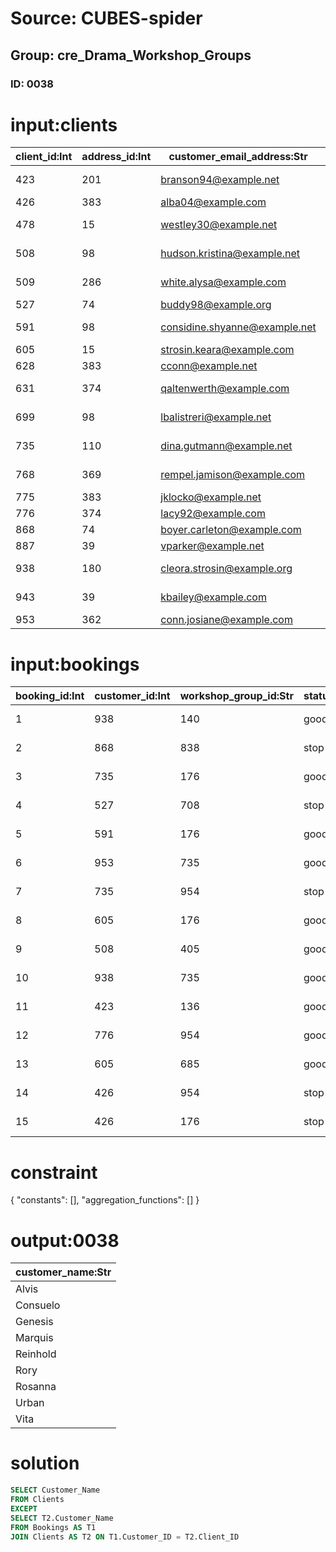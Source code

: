 # Source: CUBES-spider
## Group: cre_Drama_Workshop_Groups
### ID: 0038

# input:clients

| client_id:Int | address_id:Int | customer_email_address:Str | customer_name:Str | customer_phone:Str | other_details:Str |
|---|---|---|---|---|---|
| 423 | 201 | branson94@example.net | Clifford | (042)912-3404x5135 | VIP |
| 426 | 383 | alba04@example.com | Bettye | (604)849-0214 | nan |
| 478 | 15 | westley30@example.net | Reinhold | 1-048-214-4640x64380 | nan |
| 508 | 98 | hudson.kristina@example.net | Jack | (966)022-6448x3428 | Super VIP |
| 509 | 286 | white.alysa@example.com | Rosanna | (651)611-6111x61144 | nan |
| 527 | 74 | buddy98@example.org | Kelton | 581.457.6800 | nan |
| 591 | 98 | considine.shyanne@example.net | Connor | 1-479-550-1510x89172 | nan |
| 605 | 15 | strosin.keara@example.com | Garfield | +63(3)8897932425 | nan |
| 628 | 383 | cconn@example.net | Urban | 405.225.1435 | nan |
| 631 | 374 | qaltenwerth@example.com | Vita | 1-299-766-5382x3122 | VIP |
| 699 | 98 | lbalistreri@example.net | Rory | 1-431-563-2576x9849 | nan |
| 735 | 110 | dina.gutmann@example.net | Arvid | (745)818-8559x747 | nan |
| 768 | 369 | rempel.jamison@example.com | Consuelo | (729)754-0764x6020 | nan |
| 775 | 383 | jklocko@example.net | Alvis | +12(5)4915316228 | nan |
| 776 | 374 | lacy92@example.com | Tevin | 08761812417 | nan |
| 868 | 74 | boyer.carleton@example.com | Krista | (066)903-6363 | nan |
| 887 | 39 | vparker@example.net | Genesis | 1-121-643-1101 | nan |
| 938 | 180 | cleora.strosin@example.org | Horace | 935-161-0948x33010 | nan |
| 943 | 39 | kbailey@example.com | Marquis | 398-003-6983x1691 | nan |
| 953 | 362 | conn.josiane@example.com | Malcolm | (995)964-6385 | nan |

# input:bookings

| booking_id:Int | customer_id:Int | workshop_group_id:Str | status_code:Str | store_id:Int | order_date:Str | planned_delivery_date:Str | actual_delivery_date:Str | other_order_details:Str |
|---|---|---|---|---|---|---|---|---|
| 1 | 938 | 140 | good | 8 | 2016-12-12 10:43:01 | 2013-03-10 18:47:05 | 1997-11-21 10:07:40 | nan |
| 2 | 868 | 838 | stop | 7 | 1976-08-20 00:33:08 | 2009-07-09 09:18:38 | 1976-01-08 07:19:23 | nan |
| 3 | 735 | 176 | good | 9 | 1975-11-23 06:28:47 | 1989-01-05 19:24:45 | 1990-03-16 19:38:47 | nan |
| 4 | 527 | 708 | stop | 6 | 1995-02-02 15:52:57 | 2017-04-27 00:16:00 | 1996-10-24 21:15:27 | nan |
| 5 | 591 | 176 | good | 9 | 1995-05-10 14:49:47 | 1979-07-19 19:44:01 | 1971-01-13 13:24:52 | nan |
| 6 | 953 | 735 | good | 1 | 1992-11-26 18:11:10 | 2016-06-06 20:35:14 | 2016-04-30 11:45:39 | nan |
| 7 | 735 | 954 | stop | 4 | 1975-12-30 14:12:32 | 2008-07-18 18:15:40 | 1983-10-09 10:48:48 | nan |
| 8 | 605 | 176 | good | 2 | 1992-05-11 23:22:41 | 1973-04-02 03:10:21 | 1983-07-01 22:10:19 | nan |
| 9 | 508 | 405 | good | 4 | 1971-05-11 06:53:01 | 1974-05-07 21:40:39 | 1986-10-04 13:31:10 | nan |
| 10 | 938 | 735 | good | 4 | 1982-05-19 05:37:51 | 1999-05-11 01:26:06 | 1989-11-17 00:32:13 | nan |
| 11 | 423 | 136 | good | 4 | 1991-10-11 17:24:15 | 1978-04-10 12:23:59 | 1983-02-07 20:27:10 | nan |
| 12 | 776 | 954 | good | 5 | 1984-12-17 12:53:51 | 2014-06-05 10:19:46 | 1985-09-02 11:34:39 | nan |
| 13 | 605 | 685 | good | 6 | 1996-09-14 10:17:55 | 1993-04-17 23:53:01 | 1982-04-18 02:59:08 | nan |
| 14 | 426 | 954 | stop | 6 | 2007-08-05 15:46:29 | 1971-06-29 03:04:47 | 1995-12-21 05:01:38 | nan |
| 15 | 426 | 176 | stop | 8 | 1976-10-24 07:40:47 | 1972-06-25 15:51:34 | 2004-02-22 04:37:14 | nan |

# constraint

{
  "constants": [],
  "aggregation_functions": []
}

# output:0038

| customer_name:Str |
|---|
| Alvis |
| Consuelo |
| Genesis |
| Marquis |
| Reinhold |
| Rory |
| Rosanna |
| Urban |
| Vita |

# solution

```sql
SELECT Customer_Name
FROM Clients
EXCEPT
SELECT T2.Customer_Name
FROM Bookings AS T1
JOIN Clients AS T2 ON T1.Customer_ID = T2.Client_ID
```
